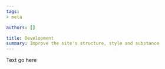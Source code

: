 ```yaml
---
tags:
- meta

authors: []

title: Development
summary: Improve the site's structure, style and substance
---
```


<script lang="ts">

</script>

Text go here
